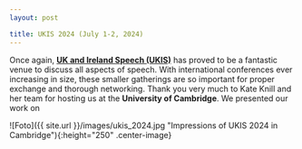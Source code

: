 ```yaml
---
layout: post

title: UKIS 2024 (July 1-2, 2024)
---
```


Once again, <a href="https://ukis2024.eng.cam.ac.uk/" target="_blank" rel="noopener"><strong>UK and Ireland Speech (UKIS)</strong></a> 
has proved to be a fantastic venue to discuss all aspects of speech.
With international conferences ever increasing in size, these smaller gatherings are so important for proper exchange and thorough networking. 
Thank you very much to Kate Knill and her team for hosting us at the <strong>University of Cambridge</strong>. 
We presented our work on 

![Foto]({{ site.url }}/images/ukis_2024.jpg "Impressions of UKIS 2024 in Cambridge"){:height="250" .center-image}
